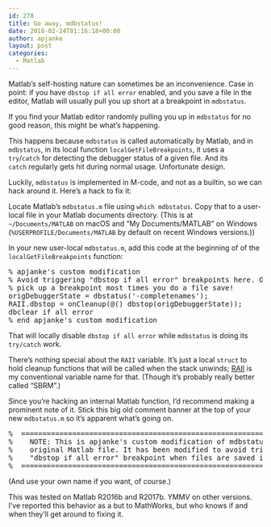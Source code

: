 ```yaml
---
id: 278
title: Go away, mdbstatus!
date: 2018-02-24T01:16:18+00:00
author: apjanke
layout: post
categories:
  - Matlab
---
```

Matlab&#8217;s self-hosting nature can sometimes be an inconvenience. Case in point: if you have `dbstop if all error` enabled, and you save a file in the editor, Matlab will usually pull you up short at a breakpoint in `mdbstatus`.

If you find your Matlab editor randomly pulling you up in `mdbstatus` for no good reason, this might be what&#8217;s happening.

This happens because `mdbstatus` is called automatically by Matlab, and in `mdbstatus`, in its local function `localGetFileBreakpoints`, it uses a `try`/`catch` for detecting the debugger status of a given file. And its `catch` regularly gets hit during normal usage. Unfortunate design.

Luckily, `mdbstatus` is implemented in M-code, and not as a builtin, so we can hack around it. Here&#8217;s a hack to fix it:

Locate Matlab&#8217;s `mdbstatus.m` file using `which mdbstatus`. Copy that to a user-local file in your Matlab documents directory. (This is at `~/Documents/MATLAB` on macOS and &#8220;My Documents/MATLAB&#8221; on Windows (`%USERPROFILE/Documents/MATLAB` by default on recent Windows versions.))

In your new user-local `mdbstatus.m`, add this code at the beginning of of the `localGetFileBreakpoints` function:

<pre>% apjanke's custom modification
% Avoid triggering "dbstop if all error" breakpoints here. Otherwise you'll
% pick up a breakpoint most times you do a file save!
origDebuggerState = dbstatus(<span class="s1">'-completenames'</span>);
RAII.dbstop = onCleanup(@() dbstop(origDebuggerState));
dbclear <span class="s1">if</span> <span class="s1">all</span> <span class="s1">error
</span>% end apjanke's custom modification</pre>

That will locally disable `dbstop if all error` while `mdbstatus` is doing its `try/catch` work.

There&#8217;s nothing special about the `RAII` variable. It&#8217;s just a local `struct` to hold cleanup functions that will be called when the stack unwinds; <a href="https://en.wikipedia.org/wiki/Resource_acquisition_is_initialization" target="_blank" rel="noopener">RAII</a> is my conventional variable name for that. (Though it&#8217;s probably really better called &#8220;SBRM&#8221;.)

Since you&#8217;re hacking an internal Matlab function, I&#8217;d recommend making a prominent note of it. Stick this big old comment banner at the top of your new `mdbstatus.m` so it&#8217;s apparent what&#8217;s going on.

<pre class="p2">%<span class="Apple-converted-space">  </span>=========================================================
%<span class="Apple-converted-space">    </span>NOTE: This is apjanke's custom modification of mdbstatus.m, not the
%<span class="Apple-converted-space">    </span>original Matlab file. It has been modified to avoid triggering the
%<span class="Apple-converted-space">    </span>"dbstop if all error" breakpoint when files are saved in the editor.
%<span class="Apple-converted-space">  </span>=========================================================</pre>

(And use your own name if you want, of course.)

This was tested on Matlab R2016b and R2017b. YMMV on other versions. I&#8217;ve reported this behavior as a but to MathWorks, but who knows if and when they&#8217;ll get around to fixing it.

